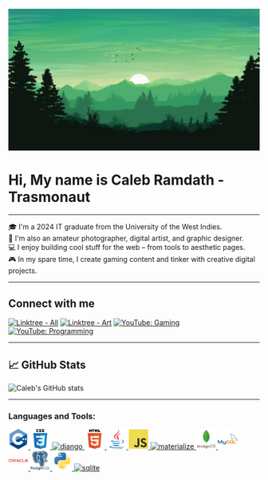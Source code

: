 ![Trasmonaut_image_1080p](https://github.com/Trasmonaut/Trasmonaut/blob/c6f130c66cd7af33b3ed51eb2ff857cc8839d5dd/green_1080P.png)

# Hi, My name is Caleb Ramdath - Trasmonaut
***
🎓 I'm a 2024 IT graduate from the University of the West Indies.  
📸 I'm also an amateur photographer, digital artist, and graphic designer.  
💻 I enjoy building cool stuff for the web – from tools to aesthetic pages.  
🎮 In my spare time, I create gaming content and tinker with creative digital projects.


***
## Connect with me
[![Linktree - All](https://img.shields.io/badge/Linktree-%2316C60C?style=for-the-badge&logo=Linktree&logoColor=white)](https://linktr.ee/calebramdath)
[![Linktree - Art](https://img.shields.io/badge/Linktree-%2316C60C?style=for-the-badge&logo=Linktree&logoColor=white)](https://linktr.ee/trassworks)
[![YouTube: Gaming](https://img.shields.io/badge/Gaming_Channel-%23FF0000?style=for-the-badge&logo=youtube&logoColor=white)](https://www.youtube.com/@DahRealTsarsmonaut)
[![YouTube: Programming](https://img.shields.io/badge/Programming_Channel-%23000?style=for-the-badge&logo=youtube&logoColor=white)](https://www.youtube.com/@Afternight-Studios)

***

## 📈 GitHub Stats

![Caleb's GitHub stats](https://github-readme-stats.vercel.app/api?username=Trasmonaut&show_icons=true&theme=tokyonight)


***
<h3 align="left">Languages and Tools:</h3>
<p align="left"> <a href="https://www.w3schools.com/cpp/" target="_blank" rel="noreferrer"> <img src="https://raw.githubusercontent.com/devicons/devicon/master/icons/cplusplus/cplusplus-original.svg" alt="cplusplus" width="40" height="40"/> </a> <a href="https://www.w3schools.com/css/" target="_blank" rel="noreferrer"> <img src="https://raw.githubusercontent.com/devicons/devicon/master/icons/css3/css3-original-wordmark.svg" alt="css3" width="40" height="40"/> </a> <a href="https://www.djangoproject.com/" target="_blank" rel="noreferrer"> <img src="https://cdn.worldvectorlogo.com/logos/django.svg" alt="django" width="40" height="40"/> </a> <a href="https://www.w3.org/html/" target="_blank" rel="noreferrer"> <img src="https://raw.githubusercontent.com/devicons/devicon/master/icons/html5/html5-original-wordmark.svg" alt="html5" width="40" height="40"/> </a> <a href="https://www.java.com" target="_blank" rel="noreferrer"> <img src="https://raw.githubusercontent.com/devicons/devicon/master/icons/java/java-original.svg" alt="java" width="40" height="40"/> </a> <a href="https://developer.mozilla.org/en-US/docs/Web/JavaScript" target="_blank" rel="noreferrer"> <img src="https://raw.githubusercontent.com/devicons/devicon/master/icons/javascript/javascript-original.svg" alt="javascript" width="40" height="40"/> </a> <a href="https://materializecss.com/" target="_blank" rel="noreferrer"> <img src="https://raw.githubusercontent.com/prplx/svg-logos/5585531d45d294869c4eaab4d7cf2e9c167710a9/svg/materialize.svg" alt="materialize" width="40" height="40"/> </a> <a href="https://www.mongodb.com/" target="_blank" rel="noreferrer"> <img src="https://raw.githubusercontent.com/devicons/devicon/master/icons/mongodb/mongodb-original-wordmark.svg" alt="mongodb" width="40" height="40"/> </a> <a href="https://www.mysql.com/" target="_blank" rel="noreferrer"> <img src="https://raw.githubusercontent.com/devicons/devicon/master/icons/mysql/mysql-original-wordmark.svg" alt="mysql" width="40" height="40"/> </a> <a href="https://www.oracle.com/" target="_blank" rel="noreferrer"> <img src="https://raw.githubusercontent.com/devicons/devicon/master/icons/oracle/oracle-original.svg" alt="oracle" width="40" height="40"/> </a> <a href="https://www.postgresql.org" target="_blank" rel="noreferrer"> <img src="https://raw.githubusercontent.com/devicons/devicon/master/icons/postgresql/postgresql-original-wordmark.svg" alt="postgresql" width="40" height="40"/> </a> <a href="https://www.python.org" target="_blank" rel="noreferrer"> <img src="https://raw.githubusercontent.com/devicons/devicon/master/icons/python/python-original.svg" alt="python" width="40" height="40"/> </a> <a href="https://www.sqlite.org/" target="_blank" rel="noreferrer"> <img src="https://www.vectorlogo.zone/logos/sqlite/sqlite-icon.svg" alt="sqlite" width="40" height="40"/> </a> </p>

